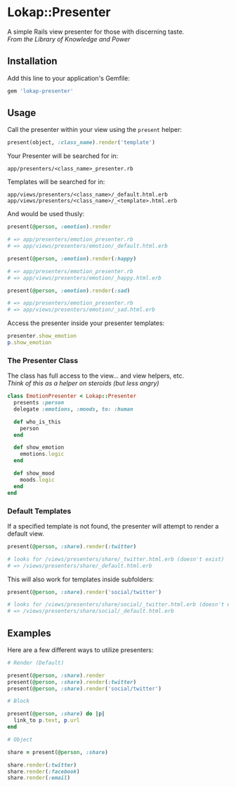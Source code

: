 # Lokap::Presenter

A simple Rails view presenter for those with discerning taste.  
_From the Library of Knowledge and Power_

## Installation

Add this line to your application's Gemfile:

```ruby
gem 'lokap-presenter'
```

## Usage

Call the presenter within your view using the `present` helper:

```ruby
present(object, :class_name).render('template')
```

Your Presenter will be searched for in:

```
app/presenters/<class_name>_presenter.rb
```

Templates will be searched for in:

```
app/views/presenters/<class_name>/_default.html.erb
app/views/presenters/<class_name>/_<template>.html.erb
```

And would be used thusly:

```ruby
present(@person, :emotion).render

# => app/presenters/emotion_presenter.rb
# => app/views/presenters/emotion/_default.html.erb
```

```ruby
present(@person, :emotion).render(:happy)

# => app/presenters/emotion_presenter.rb
# => app/views/presenters/emotion/_happy.html.erb
```

```ruby
present(@person, :emotion).render(:sad)

# => app/presenters/emotion_presenter.rb
# => app/views/presenters/emotion/_sad.html.erb
```

Access the presenter inside your presenter templates:

```ruby
presenter.show_emotion
p.show_emotion
```

### The Presenter Class

The class has full access to the view... and view helpers, etc.  
_Think of this as a helper on steroids (but less angry)_

```ruby
class EmotionPresenter < Lokap::Presenter
  presents :person
  delegate :emotions, :moods, to: :human

  def who_is_this
    person
  end

  def show_emotion
    emotions.logic
  end

  def show_mood
    moods.logic
  end
end
```

### Default Templates

If a specified template is not found, the presenter will attempt to render a
default view.

```ruby
present(@person, :share).render(:twitter)

# looks for /views/presenters/share/_twitter.html.erb (doesn't exist)
# => /views/presenters/share/_default.html.erb
```

This will also work for templates inside subfolders:

```ruby
present(@person, :share).render('social/twitter')

# looks for /views/presenters/share/social/_twitter.html.erb (doesn't exist)
# => /views/presenters/share/social/_default.html.erb
```

## Examples

Here are a few different ways to utilize presenters:

```ruby
# Render (Default)

present(@person, :share).render
present(@person, :share).render(:twitter)
present(@person, :share).render('social/twitter')
```

```ruby
# Block

present(@person, :share) do |p|
  link_to p.text, p.url
end
```

```ruby
# Object

share = present(@person, :share)

share.render(:twitter)
share.render(:facebook)
share.render(:email)
```


